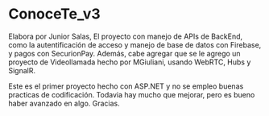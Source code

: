 # ConoceTe_v3
Elabora por Junior Salas, El proyecto con manejo de APIs de BackEnd, como la autentificación de acceso y 
manejo de base de datos con Firebase, y pagos con SecurionPay. 
Además, cabe agregar que se le agrego un proyecto de Videollamada hecho por MGiuliani, usando WebRTC, Hubs y SignalR.

Este es el primer proyecto hecho con ASP.NET y no se empleo buenas practicas de codificación.
Todavia hay mucho que mejorar, pero es bueno haber avanzado en algo. Gracias.
